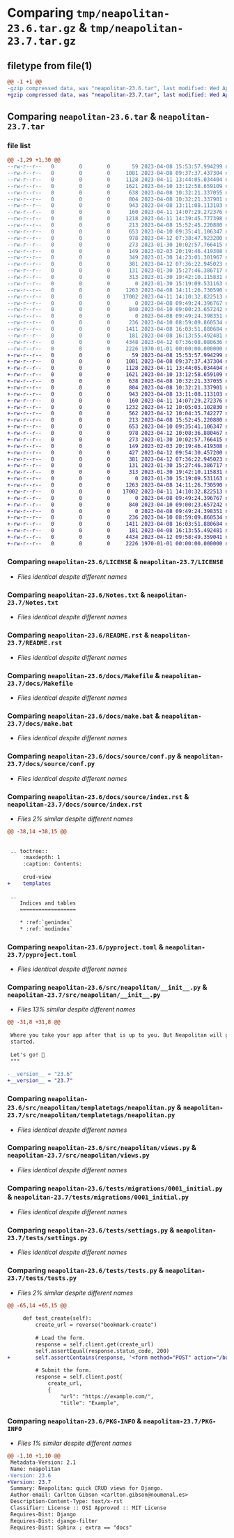 # Comparing `tmp/neapolitan-23.6.tar.gz` & `tmp/neapolitan-23.7.tar.gz`

## filetype from file(1)

```diff
@@ -1 +1 @@
-gzip compressed data, was "neapolitan-23.6.tar", last modified: Wed Apr 12 07:39:29 2023, max compression
+gzip compressed data, was "neapolitan-23.7.tar", last modified: Wed Apr 12 10:09:11 2023, max compression
```

## Comparing `neapolitan-23.6.tar` & `neapolitan-23.7.tar`

### file list

```diff
@@ -1,29 +1,30 @@
--rw-r--r--   0        0        0       59 2023-04-08 15:53:57.994299 neapolitan-23.6/.gitignore
--rw-r--r--   0        0        0     1081 2023-04-08 09:37:37.437304 neapolitan-23.6/LICENSE
--rw-r--r--   0        0        0     1128 2023-04-11 13:44:05.034404 neapolitan-23.6/Notes.txt
--rw-r--r--   0        0        0     1621 2023-04-10 13:12:58.659109 neapolitan-23.6/README.rst
--rw-r--r--   0        0        0      638 2023-04-08 10:32:21.337055 neapolitan-23.6/docs/Makefile
--rw-r--r--   0        0        0      804 2023-04-08 10:32:21.337901 neapolitan-23.6/docs/make.bat
--rw-r--r--   0        0        0      943 2023-04-08 13:11:08.113103 neapolitan-23.6/docs/source/conf.py
--rw-r--r--   0        0        0      160 2023-04-11 14:07:29.272376 neapolitan-23.6/docs/source/crud-view.rst
--rw-r--r--   0        0        0     1218 2023-04-11 14:39:45.777398 neapolitan-23.6/docs/source/index.rst
--rw-r--r--   0        0        0      213 2023-04-08 15:52:45.220880 neapolitan-23.6/justfile
--rw-r--r--   0        0        0      653 2023-04-10 09:35:41.106347 neapolitan-23.6/pyproject.toml
--rw-r--r--   0        0        0      978 2023-04-12 07:38:47.923200 neapolitan-23.6/src/neapolitan/__init__.py
--rw-r--r--   0        0        0      273 2023-01-30 10:02:57.766415 neapolitan-23.6/src/neapolitan/templates/neapolitan/object_confirm_delete.html
--rw-r--r--   0        0        0      149 2023-02-03 20:19:46.419308 neapolitan-23.6/src/neapolitan/templates/neapolitan/object_detail.html
--rw-r--r--   0        0        0      349 2023-01-30 14:23:01.301967 neapolitan-23.6/src/neapolitan/templates/neapolitan/object_form.html
--rw-r--r--   0        0        0      381 2023-04-12 07:36:22.945023 neapolitan-23.6/src/neapolitan/templates/neapolitan/object_list.html
--rw-r--r--   0        0        0      131 2023-01-30 15:27:46.386717 neapolitan-23.6/src/neapolitan/templates/neapolitan/partial/detail.html
--rw-r--r--   0        0        0      313 2023-01-30 19:42:10.115831 neapolitan-23.6/src/neapolitan/templates/neapolitan/partial/list.html
--rw-r--r--   0        0        0        0 2023-01-30 15:19:09.531163 neapolitan-23.6/src/neapolitan/templatetags/__init__.py
--rw-r--r--   0        0        0     1263 2023-04-08 14:11:26.730590 neapolitan-23.6/src/neapolitan/templatetags/neapolitan.py
--rw-r--r--   0        0        0    17002 2023-04-11 14:10:32.822513 neapolitan-23.6/src/neapolitan/views.py
--rw-r--r--   0        0        0        0 2023-04-08 09:49:24.396767 neapolitan-23.6/tests/__init__.py
--rw-r--r--   0        0        0      840 2023-04-10 09:00:23.657242 neapolitan-23.6/tests/migrations/0001_initial.py
--rw-r--r--   0        0        0        0 2023-04-08 09:49:24.398351 neapolitan-23.6/tests/migrations/__init__.py
--rw-r--r--   0        0        0      236 2023-04-10 08:59:09.860534 neapolitan-23.6/tests/models.py
--rw-r--r--   0        0        0     1411 2023-04-08 16:03:51.880684 neapolitan-23.6/tests/settings.py
--rw-r--r--   0        0        0      181 2023-04-08 16:13:55.492481 neapolitan-23.6/tests/templates/base.html
--rw-r--r--   0        0        0     4348 2023-04-12 07:36:08.080636 neapolitan-23.6/tests/tests.py
--rw-r--r--   0        0        0     2226 1970-01-01 00:00:00.000000 neapolitan-23.6/PKG-INFO
+-rw-r--r--   0        0        0       59 2023-04-08 15:53:57.994299 neapolitan-23.7/.gitignore
+-rw-r--r--   0        0        0     1081 2023-04-08 09:37:37.437304 neapolitan-23.7/LICENSE
+-rw-r--r--   0        0        0     1128 2023-04-11 13:44:05.034404 neapolitan-23.7/Notes.txt
+-rw-r--r--   0        0        0     1621 2023-04-10 13:12:58.659109 neapolitan-23.7/README.rst
+-rw-r--r--   0        0        0      638 2023-04-08 10:32:21.337055 neapolitan-23.7/docs/Makefile
+-rw-r--r--   0        0        0      804 2023-04-08 10:32:21.337901 neapolitan-23.7/docs/make.bat
+-rw-r--r--   0        0        0      943 2023-04-08 13:11:08.113103 neapolitan-23.7/docs/source/conf.py
+-rw-r--r--   0        0        0      160 2023-04-11 14:07:29.272376 neapolitan-23.7/docs/source/crud-view.rst
+-rw-r--r--   0        0        0     1232 2023-04-12 10:05:03.102830 neapolitan-23.7/docs/source/index.rst
+-rw-r--r--   0        0        0      562 2023-04-12 10:04:35.742277 neapolitan-23.7/docs/source/templates.rst
+-rw-r--r--   0        0        0      213 2023-04-08 15:52:45.220880 neapolitan-23.7/justfile
+-rw-r--r--   0        0        0      653 2023-04-10 09:35:41.106347 neapolitan-23.7/pyproject.toml
+-rw-r--r--   0        0        0      978 2023-04-12 10:08:36.880467 neapolitan-23.7/src/neapolitan/__init__.py
+-rw-r--r--   0        0        0      273 2023-01-30 10:02:57.766415 neapolitan-23.7/src/neapolitan/templates/neapolitan/object_confirm_delete.html
+-rw-r--r--   0        0        0      149 2023-02-03 20:19:46.419308 neapolitan-23.7/src/neapolitan/templates/neapolitan/object_detail.html
+-rw-r--r--   0        0        0      427 2023-04-12 09:54:30.457200 neapolitan-23.7/src/neapolitan/templates/neapolitan/object_form.html
+-rw-r--r--   0        0        0      381 2023-04-12 07:36:22.945023 neapolitan-23.7/src/neapolitan/templates/neapolitan/object_list.html
+-rw-r--r--   0        0        0      131 2023-01-30 15:27:46.386717 neapolitan-23.7/src/neapolitan/templates/neapolitan/partial/detail.html
+-rw-r--r--   0        0        0      313 2023-01-30 19:42:10.115831 neapolitan-23.7/src/neapolitan/templates/neapolitan/partial/list.html
+-rw-r--r--   0        0        0        0 2023-01-30 15:19:09.531163 neapolitan-23.7/src/neapolitan/templatetags/__init__.py
+-rw-r--r--   0        0        0     1263 2023-04-08 14:11:26.730590 neapolitan-23.7/src/neapolitan/templatetags/neapolitan.py
+-rw-r--r--   0        0        0    17002 2023-04-11 14:10:32.822513 neapolitan-23.7/src/neapolitan/views.py
+-rw-r--r--   0        0        0        0 2023-04-08 09:49:24.396767 neapolitan-23.7/tests/__init__.py
+-rw-r--r--   0        0        0      840 2023-04-10 09:00:23.657242 neapolitan-23.7/tests/migrations/0001_initial.py
+-rw-r--r--   0        0        0        0 2023-04-08 09:49:24.398351 neapolitan-23.7/tests/migrations/__init__.py
+-rw-r--r--   0        0        0      236 2023-04-10 08:59:09.860534 neapolitan-23.7/tests/models.py
+-rw-r--r--   0        0        0     1411 2023-04-08 16:03:51.880684 neapolitan-23.7/tests/settings.py
+-rw-r--r--   0        0        0      181 2023-04-08 16:13:55.492481 neapolitan-23.7/tests/templates/base.html
+-rw-r--r--   0        0        0     4434 2023-04-12 09:58:49.359041 neapolitan-23.7/tests/tests.py
+-rw-r--r--   0        0        0     2226 1970-01-01 00:00:00.000000 neapolitan-23.7/PKG-INFO
```

### Comparing `neapolitan-23.6/LICENSE` & `neapolitan-23.7/LICENSE`

 * *Files identical despite different names*

### Comparing `neapolitan-23.6/Notes.txt` & `neapolitan-23.7/Notes.txt`

 * *Files identical despite different names*

### Comparing `neapolitan-23.6/README.rst` & `neapolitan-23.7/README.rst`

 * *Files identical despite different names*

### Comparing `neapolitan-23.6/docs/Makefile` & `neapolitan-23.7/docs/Makefile`

 * *Files identical despite different names*

### Comparing `neapolitan-23.6/docs/make.bat` & `neapolitan-23.7/docs/make.bat`

 * *Files identical despite different names*

### Comparing `neapolitan-23.6/docs/source/conf.py` & `neapolitan-23.7/docs/source/conf.py`

 * *Files identical despite different names*

### Comparing `neapolitan-23.6/docs/source/index.rst` & `neapolitan-23.7/docs/source/index.rst`

 * *Files 2% similar despite different names*

```diff
@@ -38,14 +38,15 @@
 
 
 .. toctree::
     :maxdepth: 1
     :caption: Contents:
 
     crud-view
+    templates
 
 ..
    Indices and tables
    ==================
 
    * :ref:`genindex`
    * :ref:`modindex`
```

### Comparing `neapolitan-23.6/pyproject.toml` & `neapolitan-23.7/pyproject.toml`

 * *Files identical despite different names*

### Comparing `neapolitan-23.6/src/neapolitan/__init__.py` & `neapolitan-23.7/src/neapolitan/__init__.py`

 * *Files 13% similar despite different names*

```diff
@@ -31,8 +31,8 @@
 
 Where you take your app after that is up to you. But Neapolitan will get you
 started.
 
 Let's go! 🚀
 """
 
-__version__ = "23.6"
+__version__ = "23.7"
```

### Comparing `neapolitan-23.6/src/neapolitan/templatetags/neapolitan.py` & `neapolitan-23.7/src/neapolitan/templatetags/neapolitan.py`

 * *Files identical despite different names*

### Comparing `neapolitan-23.6/src/neapolitan/views.py` & `neapolitan-23.7/src/neapolitan/views.py`

 * *Files identical despite different names*

### Comparing `neapolitan-23.6/tests/migrations/0001_initial.py` & `neapolitan-23.7/tests/migrations/0001_initial.py`

 * *Files identical despite different names*

### Comparing `neapolitan-23.6/tests/settings.py` & `neapolitan-23.7/tests/settings.py`

 * *Files identical despite different names*

### Comparing `neapolitan-23.6/tests/tests.py` & `neapolitan-23.7/tests/tests.py`

 * *Files 2% similar despite different names*

```diff
@@ -65,14 +65,15 @@
 
     def test_create(self):
         create_url = reverse("bookmark-create")
 
         # Load the form.
         response = self.client.get(create_url)
         self.assertEqual(response.status_code, 200)
+        self.assertContains(response, '<form method="POST" action="/bookmark/new/">')
 
         # Submit the form.
         response = self.client.post(
             create_url,
             {
                 "url": "https://example.com/",
                 "title": "Example",
```

### Comparing `neapolitan-23.6/PKG-INFO` & `neapolitan-23.7/PKG-INFO`

 * *Files 1% similar despite different names*

```diff
@@ -1,10 +1,10 @@
 Metadata-Version: 2.1
 Name: neapolitan
-Version: 23.6
+Version: 23.7
 Summary: Neapolitan: quick CRUD views for Django.
 Author-email: Carlton Gibson <carlton.gibson@noumenal.es>
 Description-Content-Type: text/x-rst
 Classifier: License :: OSI Approved :: MIT License
 Requires-Dist: Django
 Requires-Dist: django-filter
 Requires-Dist: Sphinx ; extra == "docs"
```

